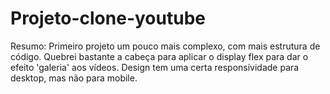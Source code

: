 # Projeto-clone-youtube
Resumo: Primeiro projeto um pouco mais complexo, com mais estrutura de código. Quebrei bastante a cabeça para aplicar o display flex para dar o efeito 'galeria' aos vídeos. Design tem uma certa  responsividade para desktop, mas não para mobile.
